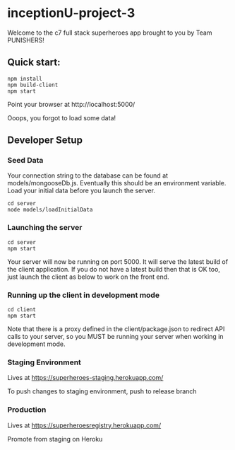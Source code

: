 # inceptionU-project-3


Welcome to the c7 full stack superheroes app brought to you by Team PUNISHERS!

## Quick start:

    npm install
    npm build-client
    npm start

Point your browser at http://localhost:5000/

Ooops, you forgot to load some data!

## Developer Setup

### Seed Data
Your connection string to the database can be found at models/mongooseDb.js.  Eventually this should be an environment variable.  Load your initial data before you launch the server.

    cd server
    node models/loadInitialData

### Launching the server

    cd server
    npm start

Your server will now be running on port 5000.  It will serve the latest build of the client application.  If you do not have a latest build then that is OK too, just launch the client as below to work on the front end.

### Running up the client in development mode

    cd client
    npm start

Note that there is a proxy defined in the client/package.json to redirect API calls to your server, so you MUST be running your server when working in development mode.


### Staging Environment

Lives at https://superheroes-staging.herokuapp.com/

To push changes to staging environment, push to release branch

### Production ###

Lives at https://superheroesregistry.herokuapp.com/

Promote from staging on Heroku
